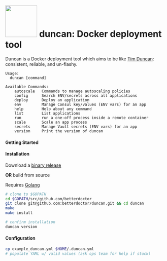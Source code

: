 <img src="https://s3.amazonaws.com/betterdoctor-images/1/SAS.svg" width="100"> duncan: Docker deployment tool
=============================================================================================================

Duncan is a Docker deployment tool which aims to be like [Tim Duncan](https://en.wikipedia.org/wiki/Tim_Duncan):
consistent, reliable, and un-flashy.

```
Usage:
  duncan [command]

Available Commands:
    autoscale   Commands to manage autoscaling policies
    config      Search ENV/secrets across all applications
    deploy      Deploy an application
    env         Manage Consul key/values (ENV vars) for an app
    help        Help about any command
    list        List applications
    run         run a one-off process inside a remote container
    scale       Scale an app process
    secrets     Manage Vault secrets (ENV vars) for an app
    version     Print the version of duncan
```

#### Getting Started

#### Installation

Download a [binary release](https://github.com/betterdoctor/duncan/releases)

**OR** build from source

Requires [Golang](https://golang.org/)

```bash
# clone to $GOPATH
cd $GOPATH/src/github.com/betterdoctor
git clone git@github.com:betterdoctor/duncan.git && cd duncan
make
make install

# confirm installation
duncan version
```

#### Configuration

```bash
cp example_duncan.yml $HOME/.duncan.yml
# populate YAML w/ valid values (ask ops team for help if stuck)
```
